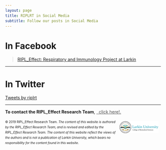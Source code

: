 ```yaml
---
layout: page
title: RIPLRT in Social Media
subtitle: Follow our posts in Social Media
---
```


# In Facebook

<div class="fb-page" data-href="https://www.facebook.com/RIPLEffectRT/" data-tabs="timeline" data-small-header="true" data-adapt-container-width="true" data-hide-cover="false" data-show-facepile="true"><blockquote cite="https://www.facebook.com/RIPLEffectRG/" class="fb-xfbml-parse-ignore"><a href="https://www.facebook.com/RIPLEffectRG/">RIPL_Effect: Respiratory and Immunology Project at Larkin</a></blockquote></div>

<div id="fb-root"></div>
<script>(function(d, s, id) {
  var js, fjs = d.getElementsByTagName(s)[0];
  if (d.getElementById(id)) return;
  js = d.createElement(s); js.id = id;
  js.src = 'https://connect.facebook.net/en_US/sdk.js#xfbml=1&version=v3.0';
  fjs.parentNode.insertBefore(js, fjs);
}(document, 'script', 'facebook-jssdk'));</script>

---
# In Twitter

<a class="twitter-timeline" href="https://twitter.com/riplrt?ref_src=twsrc%5Etfw">Tweets by riplrt</a> <script async src="https://platform.twitter.com/widgets.js" charset="utf-8"></script>

---
**To contact the RIPL_Effect Research Team**, 
<a href="mailto:contactus@riplrt.com" target="_blank" style="color:#515151;"><i class="fa fa-envelope" style="font-size:1em"></i> &nbsp; click here!.<br></a>

<a href="http://ularkin.org/college-of-biomedical-sciences/">
  <img src="/img/LU-Biomed-Logo-Horizontal-1.png" alt="College of Biomedical Sciences at Larkin University" align="right" style="width: 25%; height: 25%; margin:8px"/>
</a>

<font size="1">&#169; 2019 RIPL_Effect Research Team. <i>The content of this website is authored by the RIPL_Effect Research Team, and is revised and edited by the RIPL_Effect Research Team. The content of this website reflect the views of the authors and is not a publication of Larkin University, which bears no responsibility for the content found in this website</i>.</font>